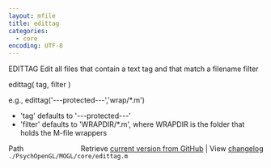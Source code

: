 ```yaml
---
layout: mfile
title: edittag
categories:
  - core
encoding: UTF-8
---
```


EDITTAG  Edit all files that contain a text tag and that match
         a filename filter

edittag( tag, filter )

e.g., edittag('---protected---','wrap/\*.m')

- 'tag' defaults to '---protected---'
- 'filter' defaults to 'WRAPDIR/\*.m', where WRAPDIR is the folder that
  holds the M-file wrappers


<div class="code_header" style="text-align:right;">
  <span style="float:left;">Path&nbsp;&nbsp;</span> <span class="counter">Retrieve <a href=
  "https://raw.github.com/Psychtoolbox-3/Psychtoolbox-3/beta/./PsychOpenGL/MOGL/core/edittag.m">current version from GitHub</a> | View <a href=
  "https://github.com/Psychtoolbox-3/Psychtoolbox-3/commits/beta/./PsychOpenGL/MOGL/core/edittag.m">changelog</a></span>
</div>
<div class="code">
  <code>./PsychOpenGL/MOGL/core/edittag.m</code>
</div>
